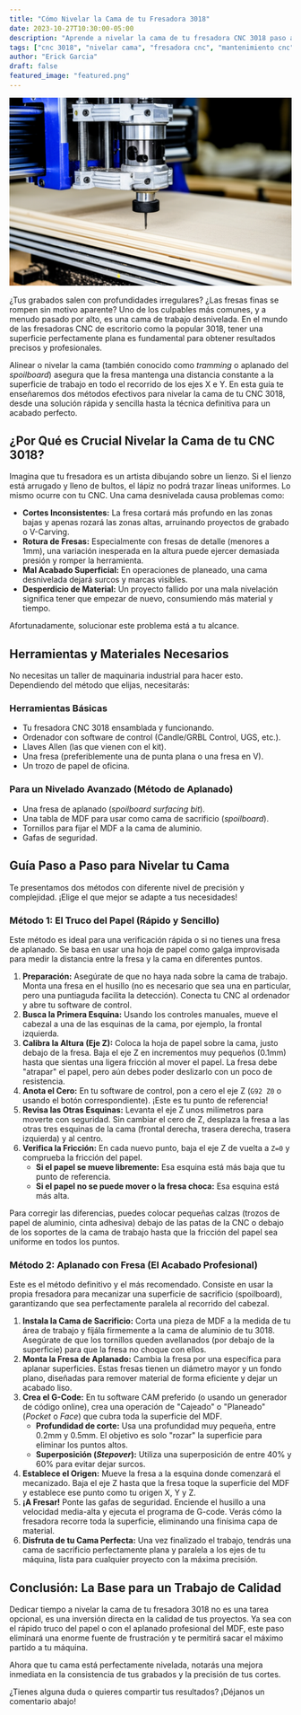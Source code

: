 ```yaml
---
title: "Cómo Nivelar la Cama de tu Fresadora 3018"
date: 2023-10-27T10:30:00-05:00
description: "Aprende a nivelar la cama de tu fresadora CNC 3018 paso a paso. Una guía completa para obtener grabados y cortes precisos y de calidad profesional."
tags: ["cnc 3018", "nivelar cama", "fresadora cnc", "mantenimiento cnc"]
author: "Erick Garcia"
draft: false
featured_image: "featured.png"
---
```


![Cómo Nivelar la Cama de tu Fresadora 3018](featured.png)


¿Tus grabados salen con profundidades irregulares? ¿Las fresas finas se rompen sin motivo aparente? Uno de los culpables más comunes, y a menudo pasado por alto, es una cama de trabajo desnivelada. En el mundo de las fresadoras CNC de escritorio como la popular 3018, tener una superficie perfectamente plana es fundamental para obtener resultados precisos y profesionales.

Alinear o nivelar la cama (también conocido como *tramming* o aplanado del *spoilboard*) asegura que la fresa mantenga una distancia constante a la superficie de trabajo en todo el recorrido de los ejes X e Y. En esta guía te enseñaremos dos métodos efectivos para nivelar la cama de tu CNC 3018, desde una solución rápida y sencilla hasta la técnica definitiva para un acabado perfecto.

## ¿Por Qué es Crucial Nivelar la Cama de tu CNC 3018?

Imagina que tu fresadora es un artista dibujando sobre un lienzo. Si el lienzo está arrugado y lleno de bultos, el lápiz no podrá trazar líneas uniformes. Lo mismo ocurre con tu CNC. Una cama desnivelada causa problemas como:

*   **Cortes Inconsistentes:** La fresa cortará más profundo en las zonas bajas y apenas rozará las zonas altas, arruinando proyectos de grabado o V-Carving.
*   **Rotura de Fresas:** Especialmente con fresas de detalle (menores a 1mm), una variación inesperada en la altura puede ejercer demasiada presión y romper la herramienta.
*   **Mal Acabado Superficial:** En operaciones de planeado, una cama desnivelada dejará surcos y marcas visibles.
*   **Desperdicio de Material:** Un proyecto fallido por una mala nivelación significa tener que empezar de nuevo, consumiendo más material y tiempo.

Afortunadamente, solucionar este problema está a tu alcance.

## Herramientas y Materiales Necesarios

No necesitas un taller de maquinaria industrial para hacer esto. Dependiendo del método que elijas, necesitarás:

### Herramientas Básicas
*   Tu fresadora CNC 3018 ensamblada y funcionando.
*   Ordenador con software de control (Candle/GRBL Control, UGS, etc.).
*   Llaves Allen (las que vienen con el kit).
*   Una fresa (preferiblemente una de punta plana o una fresa en V).
*   Un trozo de papel de oficina.

### Para un Nivelado Avanzado (Método de Aplanado)
*   Una fresa de aplanado (*spoilboard surfacing bit*).
*   Una tabla de MDF para usar como cama de sacrificio (*spoilboard*).
*   Tornillos para fijar el MDF a la cama de aluminio.
*   Gafas de seguridad.

## Guía Paso a Paso para Nivelar tu Cama

Te presentamos dos métodos con diferente nivel de precisión y complejidad. ¡Elige el que mejor se adapte a tus necesidades!

### Método 1: El Truco del Papel (Rápido y Sencillo)

Este método es ideal para una verificación rápida o si no tienes una fresa de aplanado. Se basa en usar una hoja de papel como galga improvisada para medir la distancia entre la fresa y la cama en diferentes puntos.

1.  **Preparación:** Asegúrate de que no haya nada sobre la cama de trabajo. Monta una fresa en el husillo (no es necesario que sea una en particular, pero una puntiaguda facilita la detección). Conecta tu CNC al ordenador y abre tu software de control.
2.  **Busca la Primera Esquina:** Usando los controles manuales, mueve el cabezal a una de las esquinas de la cama, por ejemplo, la frontal izquierda.
3.  **Calibra la Altura (Eje Z):** Coloca la hoja de papel sobre la cama, justo debajo de la fresa. Baja el eje Z en incrementos muy pequeños (0.1mm) hasta que sientas una ligera fricción al mover el papel. La fresa debe "atrapar" el papel, pero aún debes poder deslizarlo con un poco de resistencia.
4.  **Anota el Cero:** En tu software de control, pon a cero el eje Z (`G92 Z0` o usando el botón correspondiente). ¡Este es tu punto de referencia!
5.  **Revisa las Otras Esquinas:** Levanta el eje Z unos milímetros para moverte con seguridad. Sin cambiar el cero de Z, desplaza la fresa a las otras tres esquinas de la cama (frontal derecha, trasera derecha, trasera izquierda) y al centro.
6.  **Verifica la Fricción:** En cada nuevo punto, baja el eje Z de vuelta a `Z=0` y comprueba la fricción del papel.
    *   **Si el papel se mueve libremente:** Esa esquina está más baja que tu punto de referencia.
    *   **Si el papel no se puede mover o la fresa choca:** Esa esquina está más alta.

Para corregir las diferencias, puedes colocar pequeñas calzas (trozos de papel de aluminio, cinta adhesiva) debajo de las patas de la CNC o debajo de los soportes de la cama de trabajo hasta que la fricción del papel sea uniforme en todos los puntos.

### Método 2: Aplanado con Fresa (El Acabado Profesional)

Este es el método definitivo y el más recomendado. Consiste en usar la propia fresadora para mecanizar una superficie de sacrificio (spoilboard), garantizando que sea perfectamente paralela al recorrido del cabezal.

1.  **Instala la Cama de Sacrificio:** Corta una pieza de MDF a la medida de tu área de trabajo y fíjála firmemente a la cama de aluminio de tu 3018. Asegúrate de que los tornillos queden avellanados (por debajo de la superficie) para que la fresa no choque con ellos.
2.  **Monta la Fresa de Aplanado:** Cambia la fresa por una específica para aplanar superficies. Estas fresas tienen un diámetro mayor y un fondo plano, diseñadas para remover material de forma eficiente y dejar un acabado liso.
3.  **Crea el G-Code:** En tu software CAM preferido (o usando un generador de código online), crea una operación de "Cajeado" o "Planeado" (*Pocket* o *Face*) que cubra toda la superficie del MDF.
    *   **Profundidad de corte:** Usa una profundidad muy pequeña, entre 0.2mm y 0.5mm. El objetivo es solo "rozar" la superficie para eliminar los puntos altos.
    *   **Superposición (*Stepover*):** Utiliza una superposición de entre 40% y 60% para evitar dejar surcos.
4.  **Establece el Origen:** Mueve la fresa a la esquina donde comenzará el mecanizado. Baja el eje Z hasta que la fresa toque la superficie del MDF y establece ese punto como tu origen X, Y y Z.
5.  **¡A Fresar!** Ponte las gafas de seguridad. Enciende el husillo a una velocidad media-alta y ejecuta el programa de G-code. Verás cómo la fresadora recorre toda la superficie, eliminando una finísima capa de material.
6.  **Disfruta de tu Cama Perfecta:** Una vez finalizado el trabajo, tendrás una cama de sacrificio perfectamente plana y paralela a los ejes de tu máquina, lista para cualquier proyecto con la máxima precisión.

## Conclusión: La Base para un Trabajo de Calidad

Dedicar tiempo a nivelar la cama de tu fresadora 3018 no es una tarea opcional, es una inversión directa en la calidad de tus proyectos. Ya sea con el rápido truco del papel o con el aplanado profesional del MDF, este paso eliminará una enorme fuente de frustración y te permitirá sacar el máximo partido a tu máquina.

Ahora que tu cama está perfectamente nivelada, notarás una mejora inmediata en la consistencia de tus grabados y la precisión de tus cortes.

¿Tienes alguna duda o quieres compartir tus resultados? ¡Déjanos un comentario abajo!
